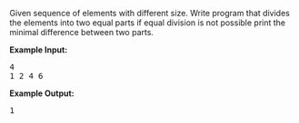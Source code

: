 Given sequence of elements with different size. Write program that divides the elements into two equal parts 
if equal division is not possible print the minimal difference between two parts.

<b>Example Input:</b>
<pre>
4
1 2 4 6
</pre>

<b>Example Output:</b>

<pre>
1
</pre>


